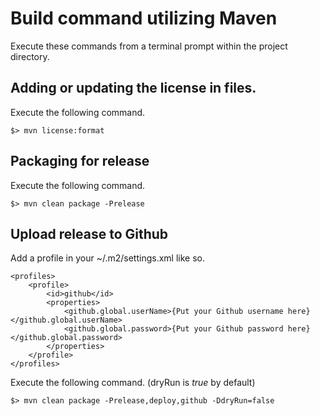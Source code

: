 # Build command utilizing Maven
Execute these commands from a terminal prompt within the project directory.

## Adding or updating the license in files.
Execute the following command.

    $> mvn license:format

## Packaging for release
Execute the following command.

    $> mvn clean package -Prelease

## Upload release to Github

Add a profile in your ~/.m2/settings.xml like so.

	<profiles>
        <profile>
            <id>github</id>
            <properties>
	    	    <github.global.userName>{Put your Github username here}</github.global.userName>
		        <github.global.password>{Put your Github password here}</github.global.password>
            </properties>
        </profile>
    </profiles>

Execute the following command. (dryRun is *true* by default)

	$> mvn clean package -Prelease,deploy,github -DdryRun=false
